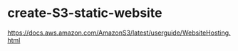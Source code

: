 # create-S3-static-website
https://docs.aws.amazon.com/AmazonS3/latest/userguide/WebsiteHosting.html
